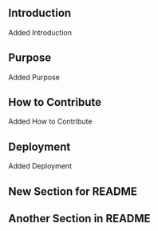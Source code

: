 ## Introduction

Added Introduction


## Purpose

Added Purpose

## How to Contribute

Added How to Contribute

## Deployment

Added Deployment

## New Section for README




## Another Section in README